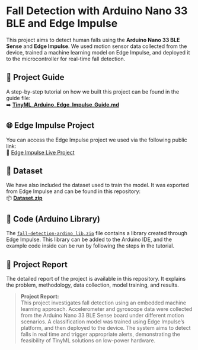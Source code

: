 # Fall Detection with Arduino Nano 33 BLE and Edge Impulse

This project aims to detect human falls using the **Arduino Nano 33 BLE Sense** and **Edge Impulse**. We used motion sensor data collected from the device, trained a machine learning model on Edge Impulse, and deployed it to the microcontroller for real-time fall detection.

## 📘 Project Guide

A step-by-step tutorial on how we built this project can be found in the guide file:  
➡️ **[TinyML_Arduino_Edge_Impulse_Guide.md](TinyML_Arduino_Edge_Impulse_Guide.md)**

## 🌐 Edge Impulse Project

You can access the Edge Impulse project we used via the following public link:  
🔗 [Edge Impulse Live Project](https://studio.edgeimpulse.com/public/657907/live)

## 📁 Dataset

We have also included the dataset used to train the model. It was exported from Edge Impulse and can be found in this repository:  
📦 **[Dataset.zip](Dataset.zip)**

## 📝 Code (Arduino Library)

The [`fall-detection-ardino_lib.zip`](fall-detection-ardino_lib.zip) file contains a library created through Edge Impulse. This library can be added to the Arduino IDE, and the example code inside can be run by following the steps in the tutorial.


## 📄 Project Report

The detailed report of the project is available in this repository. It explains the problem, methodology, data collection, model training, and results.

> **Project Report:**  
> This project investigates fall detection using an embedded machine learning approach. Accelerometer and gyroscope data were collected from the Arduino Nano 33 BLE Sense board under different motion scenarios. A classification model was trained using Edge Impulse’s platform, and then deployed to the device. The system aims to detect falls in real time and trigger appropriate alerts, demonstrating the feasibility of TinyML solutions on low-power hardware.

